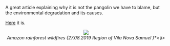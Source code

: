 <!-- ---
title: COVID19: A different perspective
author: Haris Z
layout: post
--- -->
A great article explaining why it is not the pangolin we have to blame, but the environmental degradation and its causes.

[Here](https://nka.gr/communismfuture-fysi-anthropos-perivallon-koronoios-2/) it is.

<p align="center">
  <img src="https://nka.gr/wp-content/uploads/2020/04/sebastian-liste-amazon-fires-brazil-10.jpg"  >
  <br/><i>Amazon rainforest wildfires (27.08.2019 Region of Vila Nova Samuel )*<\i>
</p>

